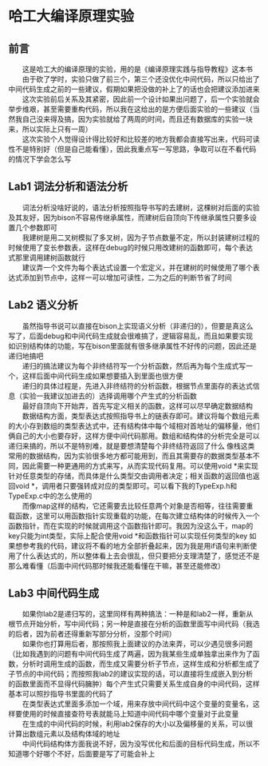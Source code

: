 # 哈工大编译原理实验

## 前言
&emsp;&emsp;这是哈工大的编译原理的实验，用的是《编译原理实践与指导教程》这本书  
&emsp;&emsp;由于砍了学时，实验只做了前三个，第三个还没优化中间代码，所以只给出了中间代码生成之前的一些建议，假期如果把没做的补上了的话也会把建议添加进来  
&emsp;&emsp;这次实验前后关系及其紧密，因此前一个设计如果出问题了，后一个实验就会举步维艰，甚至需要重构代码，所以我在这给出的是方便后面实验的一些建议（当然我自己没来得及搞，因为实验就给了两周的时间，而且还有数据库的实验一块来，所以实际上只有一周）  
&emsp;&emsp;这次实验个人觉得设计得比较好和比较差的地方我都会直接写出来，代码可读性不是特别好（但是自己能看懂），因此我重点写一写思路，争取可以在不看代码的情况下学会怎么写  

## Lab1 词法分析和语法分析
&emsp;&emsp;词法分析没啥好说的，语法分析按照指导书写的去建树，这棵树对后面的实验及其友好，因为bison不容易传继承属性，而建树后自顶向下传继承属性只要多设置几个参数即可  
&emsp;&emsp;我建树是用二叉树模拟了多叉树，因为子节点数量不定，所以封装建树过程的时候使用了变长参数表，这样在debug的时候只用改建树的函数即可，每个表达式那里调用建树函数就行  
&emsp;&emsp;建议弄一个文件为每个表达式设置一个宏定义，并在建树的时候使用了哪个表达式添加到节点中，这样一可以增加可读性，二为之后的判断节省了时间

## Lab2 语义分析
&emsp;&emsp;虽然指导书说可以直接在bison上实现语义分析（非递归的），但要是真这么写了，后面debug和中间代码生成就会很难搞了，逻辑容易乱，而且如果要实现如识别结构体的功能，写在bison里面就有很多继承属性不好传的问题，因此还是递归地搞吧  
&emsp;&emsp;递归的搞法建议为每个非终结符写一个分析函数，然后再为每个生成式写一个，这样后面中间代码生成如果想要插入到里面也很方便  
&emsp;&emsp;递归的具体过程是，先进入非终结符的分析函数，根据节点里面存的表达式信息（实验一我建议加进去的）选择调用哪个产生式的分析函数  
&emsp;&emsp;最好自顶向下开始弄，首先写定义相关的函数，这样可以尽早确定数据结构  
&emsp;&emsp;数据结构方面，类型表达式按照指导书上的链表存即可。建议将每个数组元素的大小存到数组的类型表达式中，还有结构体中每个域相对首地址的偏移量，他们俩自己的大小也要存好，这样方便中间代码那用。数组和结构体的分析完全是可以递归来搞的，所以不是特别难，就是要想清楚每个非终结符返回了什么
像栈这类常用的数据结构，因为实验很多地方都可能用到，而且其需要存的数据类型基本不同，因此需要一种更通用的方式来写，从而实现代码复用。可以使用void *来实现针对任意类型的存储，而具体是什么类型交由调用者决定；相关函数的返回值也返回void *，调用者只要强转成对应的类型即可。可以看下我的TypeExp.h和TypeExp.c中的怎么使用的  
&emsp;&emsp;而像map这样的结构，它还需要去比较任意两个对象是否相等，往往需要重载函数，这里可以用函数指针实现重载的功能，在每次建立结构体的时候传入一个函数指针，而在实现的时候就调用这个函数指针即可。我因为没这么干，map的key只能为int类型，实际上配合使用void *和函数指针可以实现任何类型的key
如果想参考我的代码，建议将不看的地方全部折叠起来，因为我是用if语句来判断使用了什么表达式的，所以整体看上去会很乱，但只要把分支理清楚了，感觉还不是那么难看懂（后面中间代码那时候我还能看懂在干嘛，甚至还能修改）

## Lab3 中间代码生成
&emsp;&emsp;如果你lab2是递归写的，这里同样有两种搞法：一种是和lab2一样，重新从根节点开始分析，写中间代码；另一种是直接在分析的函数里面写中间代码（我选的后者，因为前者还得重新写部分分析，没那个时间）  
&emsp;&emsp;如果你也打算用后者，那按照我上面建议的办法来弄，可以少遇见很多问题（比如我遇到的问题有中间代码生成了两遍，因为我某些生成单独拿出来作为了函数，分析时调用生成的函数，而生成又需要分析子节点，这样生成和分析都生成了子节点的中间代码；而按照我lab2的建议实现的话，可以直接将生成嵌入到分析的函数里面而不显得代码臃肿）每个产生式只需要关系生成自身的中间代码，这样基本可以照抄指导书里面的代码了  
&emsp;&emsp;在类型表达式里面多添加一个域，用来存放中间代码中这个变量的变量名，这样要使用的时候直接查符号表就能马上知道中间代码中哪个变量对于此变量  
&emsp;&emsp;在生成的中间代码的时候，利用lab2保存的大小以及偏移量的关系，可以很计算出数组元素以及结构体域的地址  
&emsp;&emsp;中间代码结构体方面我说不好，因为没写优化和后面的目标代码生成，所以不知道哪个好哪个不好，后面要是写了可能会补上